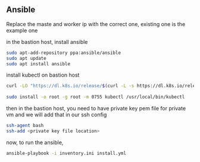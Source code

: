 ## Ansible
Replace the maste and worker ip with the correct one, existing one is the example one

in the bastion host, install ansible
```bash
sudo apt-add-repository ppa:ansible/ansible
sudo apt update
sudo apt install ansible
```

install kubectl on bastion host
```bash
curl -LO "https://dl.k8s.io/release/$(curl -L -s https://dl.k8s.io/release/stable.txt)/bin/linux/amd64/kubectl"
 
sudo install -o root -g root -m 0755 kubectl /usr/local/bin/kubectl
```

then in the bastion host, you need to have private key pem file for private vm and we will add that in our ssh config
```bash
ssh-agent bash 
ssh-add <private key file location>
```

now, to run the ansible, 
```bash
ansible-playbook -i inventory.ini install.yml
```


